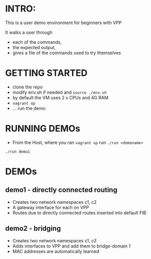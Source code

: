 # INTRO:

This is a user demo environment for beginners with VPP

It walks a user through
- each of the commands,
- the expected output,
- gives a file of the commands used to try themselves

# GETTING STARTED
- clone the repo
- modify env.sh if needed and ```source ./env.sh```
- by default the VM uses 2 x CPUs and 4G RAM
- ```vagrant up```
- ... run the demo

# RUNNING DEMOs
- From the Host, where you ran ```vagrant up``` run ```./run <demoname>```

```./run demo1```

# DEMOs

## demo1 - directly connected routing
- Creates two network namespaces c1, c2
- A gateway interface for each on VPP
- Routes due to directly connected routes inserted into default FIB

## demo2 - bridging
- Creates two network namespaces c1, c2
- Adds interfaces to VPP and add them to bridge-domain 1
- MAC addresses are automatically learned

